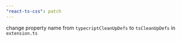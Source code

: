 ```yaml
---
"react-ts-css": patch
---
```


change property name from `typecriptCleanUpDefs` to `tsCleanUpDefs` in `extension.ts`
